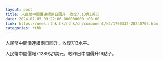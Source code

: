 ```yaml
---
layout: post
title: 人民幣中間價連續兩日回升　收復7.13兌1美元
date: 2024-07-05 09:22:06.000000000 +08:00
link: https://news.rthk.hk/rthk/ch/component/k2/1760332-20240705.htm
categories: rthk
---
```


人民幣中間價連續兩日回升，收復7.13水平。

人民幣中間價報7.1289兌1美元，較昨日中間價升16點子。
